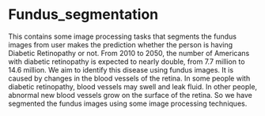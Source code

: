# Fundus_segmentation
This contains some image processing tasks that segments the fundus images from user makes the prediction whether the person is having Diabetic Retinopathy or not. From 2010 to 2050, the number of Americans with diabetic retinopathy
is expected to nearly double, from 7.7 million to 14.6 million. We aim to identify this disease using
fundus images. It is caused by changes in the blood vessels of the retina. In some people with
diabetic retinopathy, blood vessels may swell and leak fluid. In other people, abnormal new blood
vessels grow on the surface of the retina. So we have segmented the fundus images using some image processing techniques.
